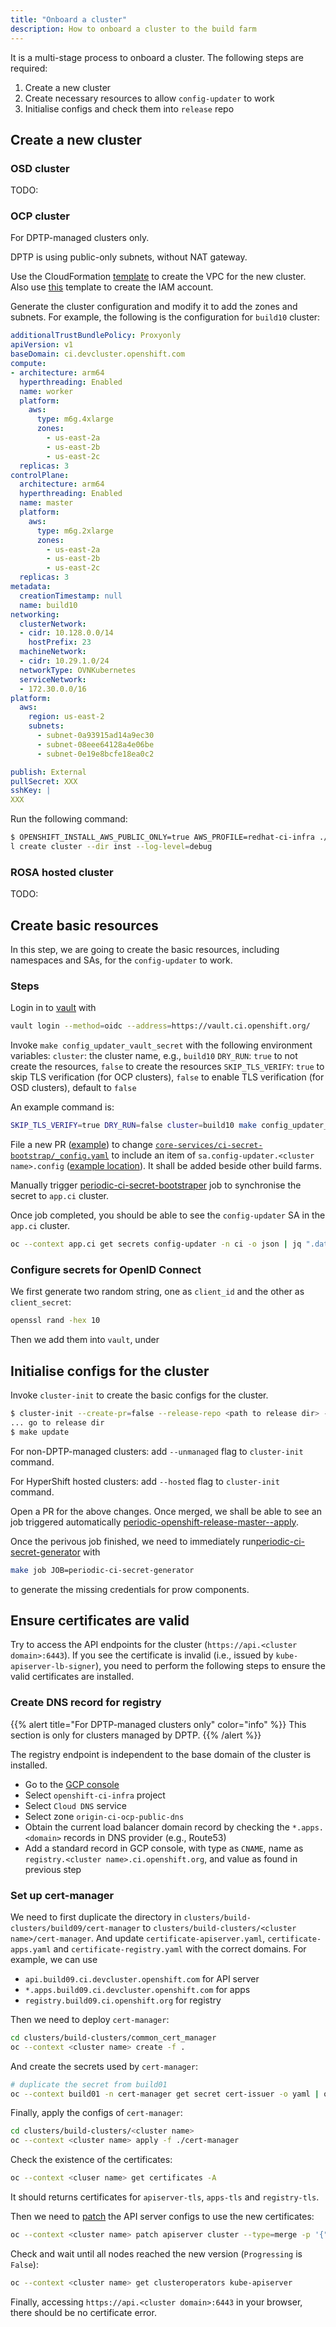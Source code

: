 ```yaml
---
title: "Onboard a cluster"
description: How to onboard a cluster to the build farm
---
```


It is a multi-stage process to onboard a cluster. The following steps are required:
1. Create a new cluster
2. Create necessary resources to allow `config-updater` to work
3. Initialise configs and check them into `release` repo

## Create a new cluster
### OSD cluster
TODO: 

### OCP cluster
For DPTP-managed clusters only.

DPTP is using public-only subnets, without NAT gateway.

Use the CloudFormation [template](https://github.com/bear-redhat/tools/blob/master/cluster-onboarding/vpc.yaml) to create the VPC for the new cluster. Also use [this](https://github.com/bear-redhat/tools/blob/master/cluster-onboarding/iam.cf) template to create the IAM account.

Generate the cluster configuration and modify it to add the zones and subnets. For example, the following is the configuration for `build10` cluster:
```yaml
additionalTrustBundlePolicy: Proxyonly
apiVersion: v1
baseDomain: ci.devcluster.openshift.com
compute:
- architecture: arm64
  hyperthreading: Enabled
  name: worker
  platform:
    aws:
      type: m6g.4xlarge
      zones:
        - us-east-2a
        - us-east-2b
        - us-east-2c
  replicas: 3
controlPlane:
  architecture: arm64
  hyperthreading: Enabled
  name: master
  platform:
    aws:
      type: m6g.2xlarge
      zones:
        - us-east-2a
        - us-east-2b
        - us-east-2c
  replicas: 3
metadata:
  creationTimestamp: null
  name: build10
networking:
  clusterNetwork:
  - cidr: 10.128.0.0/14
    hostPrefix: 23
  machineNetwork:
  - cidr: 10.29.1.0/24
  networkType: OVNKubernetes
  serviceNetwork:
  - 172.30.0.0/16
platform:
  aws:
    region: us-east-2
    subnets:
      - subnet-0a93915ad14a9ec30
      - subnet-08eee64128a4e06be
      - subnet-0e19e8bcfe18ea0c2

publish: External
pullSecret: XXX
sshKey: |
XXX
```

Run the following command:
```bash
$ OPENSHIFT_INSTALL_AWS_PUBLIC_ONLY=true AWS_PROFILE=redhat-ci-infra ./openshift-instal
l create cluster --dir inst --log-level=debug
```

### ROSA hosted cluster
TODO: 

## Create basic resources
In this step, we are going to create the basic resources,
including namespaces and SAs, for the `config-updater` to work.

### Steps
Login in to [vault](https://vault.ci.openshift.org/) with

```bash
vault login --method=oidc --address=https://vault.ci.openshift.org/
```

Invoke `make config_updater_vault_secret` with the following environment variables:
`cluster`: the cluster name, e.g., `build10`
`DRY_RUN`: `true` to not create the resources, `false` to create the resources
`SKIP_TLS_VERIFY`: `true` to skip TLS verification (for OCP clusters), `false` to enable TLS verification (for OSD clusters), default to `false`

An example command is:
```bash
SKIP_TLS_VERIFY=true DRY_RUN=false cluster=build10 make config_updater_vault_secret
```


File a new PR ([example](https://github.com/openshift/release/pull/43729)) to change [`core-services/ci-secret-bootstrap/_config.yaml`](https://github.com/openshift/release/blob/master/core-services/ci-secret-bootstrap/_config.yaml) to include an item of `sa.config-updater.<cluster name>.config` ([example location](https://github.com/openshift/release/blob/11799d3d972bcdccc9d1ac8e5a39720c830b0e8e/core-services/ci-secret-bootstrap/_config.yaml#L2483-L2515)). It shall be added beside other build farms.

Manually trigger [periodic-ci-secret-bootstraper](https://prow.ci.openshift.org/?job=periodic-ci-secret-bootstrap) job to synchronise the secret to `app.ci` cluster.

Once job completed, you should be able to see the `config-updater` SA in the `app.ci` cluster.
```bash
oc --context app.ci get secrets config-updater -n ci -o json | jq ".data|keys[]"
```

### Configure secrets for OpenID Connect
We first generate two random string, one as `client_id` and the other as `client_secret`:
```bash
openssl rand -hex 10
```

Then we add them into `vault`, under 

## Initialise configs for the cluster
Invoke `cluster-init` to create the basic configs for the cluster.
```bash
$ cluster-init --create-pr=false --release-repo <path to release dir> --cluster-name <cluster name>
... go to release dir
$ make update
```

For non-DPTP-managed clusters: add `--unmanaged` flag to `cluster-init` command.

For HyperShift hosted clusters: add `--hosted` flag to `cluster-init` command.

Open a PR for the above changes. Once merged, we shall be able to see an job triggered automatically [periodic-openshift-release-master-<cluster name>-apply](https://prow.ci.openshift.org/?job=periodic-openshift-release-master-build09-apply).

Once the perivous job finished, we need to immediately run[periodic-ci-secret-generator](https://prow.ci.openshift.org/?job=periodic-ci-secret-generator) with
```bash
make job JOB=periodic-ci-secret-generator
```
to generate the missing credentials for prow components.

## Ensure certificates are valid
Try to access the API endpoints for the cluster (`https://api.<cluster domain>:6443`). If you see the certificate is invalid (i.e., issued by `kube-apiserver-lb-signer`), you need to perform the following steps to ensure the valid certificates are installed.

### Create DNS record for registry
{{% alert title="For DPTP-managed clusters only" color="info" %}}
This section is only for clusters managed by DPTP.
{{% /alert %}}

The registry endpoint is independent to the base domain of the cluster is installed.

* Go to the [GCP console](https://console.cloud.google.com)
* Select `openshift-ci-infra` project
* Select `Cloud DNS` service
* Select zone `origin-ci-ocp-public-dns`
* Obtain the current load balancer domain record by checking the `*.apps.<domain>` records in DNS provider (e.g., Route53)
* Add a standard record in GCP console, with type as `CNAME`, name as `registry.<cluster name>.ci.openshift.org`, and value as found in previous step

### Set up cert-manager
We need to first duplicate the directory in `clusters/build-clusters/build09/cert-manager` to `clusters/build-clusters/<cluster name>/cert-manager`. And update `certificate-apiserver.yaml`, `certificate-apps.yaml` and `certificate-registry.yaml` with the correct domains. For example, we can use
* `api.build09.ci.devcluster.openshift.com` for API server
* `*.apps.build09.ci.devcluster.openshift.com` for apps
* `registry.build09.ci.openshift.org` for registry

Then we need to deploy `cert-manager`:
```bash
cd clusters/build-clusters/common_cert_manager
oc --context <cluster name> create -f .
```

And create the secrets used by `cert-manager`:
```bash
# duplicate the secret from build01
oc --context build01 -n cert-manager get secret cert-issuer -o yaml | oc --context <cluster name> -n cert-manager create -f -
```

Finally, apply the configs of `cert-manager`:
```bash
cd clusters/build-clusters/<cluster name>
oc --context <cluster name> apply -f ./cert-manager
```

Check the existence of the certificates:
```bash
oc --context <cluser name> get certificates -A
```
It should returns certificates for `apiserver-tls`, `apps-tls` and `registry-tls`.

Then we need to [patch](https://docs.openshift.com/container-platform/4.13/security/certificates/api-server.html) the API server configs to use the new certificates:
```bash
oc --context <cluster name> patch apiserver cluster --type=merge -p '{"spec":{"servingCerts": {"namedCertificates": [{"names": ["api.<cluster domain>"], "servingCertificate": {"name": "apiserver-tls"}}]}}}'
```

Check and wait until all nodes reached the new version (`Progressing` is `False`):
```bash
oc --context <cluster name> get clusteroperators kube-apiserver
```

Finally, accessing `https://api.<cluster domain>:6443` in your browser, there should be no certificate error.
